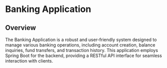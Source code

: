 # Banking Application

## Overview

The Banking Application is a robust and user-friendly system designed to manage various banking operations, including account creation, balance inquiries, fund transfers, and transaction history. This application employs Spring Boot for the backend, providing a RESTful API interface for seamless interaction with clients.
